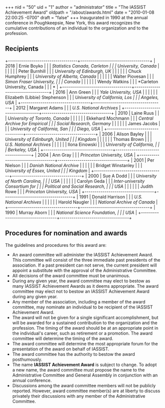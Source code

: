 +++
nid = "50"
uid = "1"
author = "administrator"
title = "The IASSIST Achievement Award"
oldpath = "/about/awards.html"
date = "2010-01-08 22:00:25 -0700"
draft = "false"
+++
Inaugurated in 1990 at the annual conference in Poughkeepsie, New York,
this award recognizes the cumulative contributions of an individual to
the organization and to the profession.

Recipients
----------

+-----------------------------------+-----------------------------------+
| 2018                              | Ernie Boyko                      |
|                                   | *Statistics Canada, Carleton      |
|                                   | University, Canada*              |
|                                   |                                  |
|                                   | Peter Burnhill                   |
|                                   | *University of Edinburgh, UK*    |
|                                   |                                  |
|                                   | Chuck Humphrey                   |
|                                   | *University of Alberta, Canada*  |
|                                   |                                  |
|                                   | Walter Piovesan                  |
|                                   | *Simon Fraser University,         |
|                                   | Canada*                          |
|                                   |                                  |
|                                   | Wendy Watkins                    |
|                                   | *Carleton University, Canada     |
|                                   | *                                 |
+-----------------------------------+-----------------------------------+
| 2016                              | Ann Green                        |
|                                   | *Yale University, USA*            |
|                                   |                                   |
|                                   | Elizabeth (Libbie) Stephenson    |
|                                   | *University of California, Los    |
|                                   | Angeles, USA*                     |
+-----------------------------------+-----------------------------------+
| 2012                              | Margaret Adams                   |
|                                   | *U.S. National Archives*          |
+-----------------------------------+-----------------------------------+
| 2010                              | Laine Ruus                       |
|                                   | *University of Toronto, Canada*   |
|                                   |                                   |
|                                   | Ekkehard Mochmann                |
|                                   | *Central Archive for Empirical    |
|                                   | Social Research, Germany*         |
|                                   |                                   |
|                                   | James Jacobs                     |
|                                   | *University of California, San    |
|                                   | Diego, USA*                       |
+-----------------------------------+-----------------------------------+
| 2006                              | Alison Bayley                    |
|                                   | *University of Edinburgh, United  |
|                                   | Kingdom*                          |
|                                   |                                   |
|                                   | Thomas Brown                     |
|                                   | *U.S. National Archives*          |
|                                   |                                   |
|                                   | Ilona Einowski                   |
|                                   | *University of California,        |
|                                   | Berkeley, USA*                    |
+-----------------------------------+-----------------------------------+
| 2004                              | Ann Gray                         |
|                                   | *Princeton University, USA*       |
+-----------------------------------+-----------------------------------+
| 2001                              | Per Nielson                      |
|                                   | *Danish National Archive*         |
|                                   |                                   |
|                                   | Bridget Winstanley               |
|                                   | *University of Essex, United      |
|                                   | Kingdom*                          |
+-----------------------------------+-----------------------------------+
| 2000                              | Sue A Dodd                       |
|                                   | *University of North Carolina,    |
|                                   | USA*                              |
|                                   |                                   |
|                                   | Carolyn Geda                     |
|                                   | *Inter-university Consortium for  |
|                                   | Political and Social Research,    |
|                                   | USA*                              |
|                                   |                                   |
|                                   | Judith Rowe                      |
|                                   | *Princeton University, USA*       |
+-----------------------------------+-----------------------------------+
| 1991                              | Donald Harrison                  |
|                                   | *U.S. National Archives*          |
|                                   |                                   |
|                                   | Harold Naugler                   |
|                                   | *National Archive of Canada*      |
+-----------------------------------+-----------------------------------+
| 1990                              | Murray Aborn                     |
|                                   | *National Science Foundation,     |
|                                   | USA*                              |
+-----------------------------------+-----------------------------------+

Procedures for nomination and awards
------------------------------------

The guidelines and procedures for this award are:

-   An award committee will administer the IASSIST Achievement Award.
    This committee will consist of the three immediate past presidents
    of the association. If a past president can not serve, the current
    president will appoint a substitute with the approval of the
    Administrative Committee.
-   All decisions of the award committee must be unanimous.
-   During any given year, the award committee may elect to bestow as
    many IASSIST Achievement Awards as it deems appropriate. The award
    committee may elect not to bestow an IASSIST Achievement Award
    during any given year.
-   Any member of the association, including a member of the award
    committee, may nominate an individual to be recipient of the IASSIST
    Achievement Award.
-   The award will not be given for a single significant accomplishment,
    but will be awarded for a sustained contribution to the organization
    and the profession. The timing of the award should be at an
    appropriate point in the individual's career, such as retirement or
    a promotion. The award committee will determine the timing of the
    award.
-   The award committee will determine the most appropriate forum for
    the presentation of the award on behalf of IASSIST.
-   The award committee has the authority to bestow the award
    posthumously.
-   The name **IASSIST Achievement Award** is subject to change. To
    adopt a new name, the award committee must propose the name to the
    Administrative Committee and General Assembly in conjunction with an
    annual conference.
-   Discussions among the award committee members will not be publicly
    reported. However, award committee member(s) are at liberty to
    discuss privately their discussions with any member of the
    Administrative Committee.

﻿
